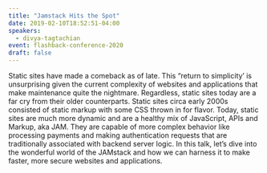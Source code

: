 ```yaml
---
title: "Jamstack Hits the Spot"
date: 2019-02-10T18:52:51-04:00
speakers:
  - divya-tagtachian
event: flashback-conference-2020
draft: false
---
```


Static sites have made a comeback as of late. This “return to simplicity’ is unsurprising given the current complexity of websites and applications that make maintenance quite the nightmare. Regardless, static sites today are a far cry from their older counterparts. Static sites circa early 2000s consisted of static markup with some CSS thrown in for flavor. Today, static sites are much more dynamic and are a healthy mix of JavaScript, APIs and Markup, aka JAM. They are capable of more complex behavior like processing payments and making authentication requests that are traditionally associated with backend server logic. In this talk, let’s dive into the wonderful world of the JAMstack and how we can harness it to make faster, more secure websites and applications.
